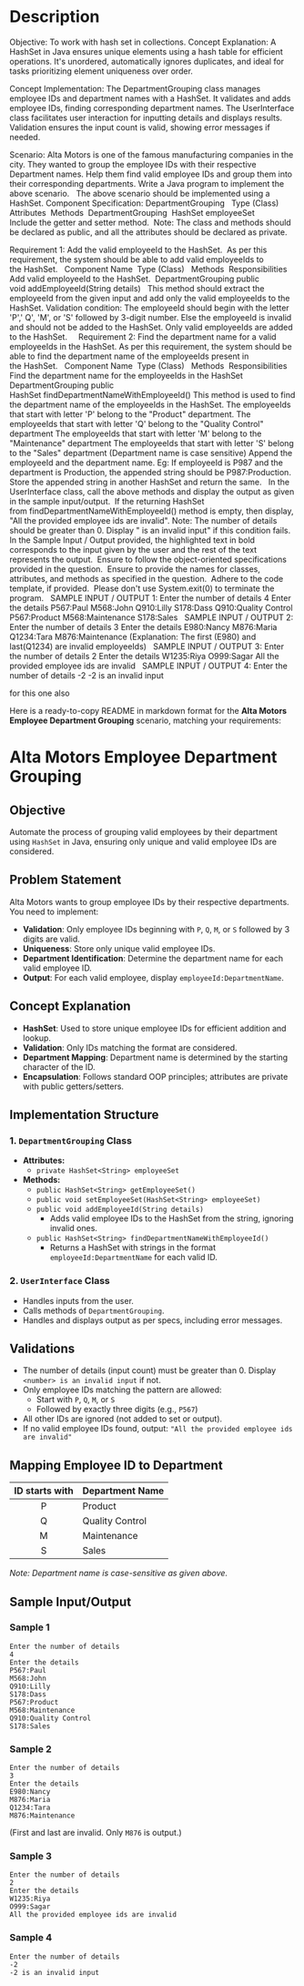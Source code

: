 
# Description

Objective:
To work with hash set in collections.
Concept Explanation:
A HashSet in Java ensures unique elements using a hash table for efficient operations. It's unordered, automatically ignores duplicates, and ideal for tasks prioritizing element uniqueness over order.

Concept Implementation:
The DepartmentGrouping class manages employee IDs and department names with a HashSet. It validates and adds employee IDs, finding corresponding department names. The UserInterface class facilitates user interaction for inputting details and displays results. Validation ensures the input count is valid, showing error messages if needed.

Scenario:
Alta Motors is one of the famous manufacturing companies in the city. They wanted to group the employee IDs with their respective Department names. Help them find valid employee IDs and group them into their corresponding departments.
Write a Java program to implement the above scenario.  
The above scenario should be implemented using a HashSet.
Component Specification: DepartmentGrouping  
Type (Class) 
Attributes 
Methods 
DepartmentGrouping 
HashSet<String> employeeSet 
Include the getter and setter method. 
Note: The class and methods should be declared as public, and all the attributes should be declared as private.

Requirement 1: Add the valid employeeId to the HashSet. 
As per this requirement, the system should be able to add valid employeeIds to the HashSet.  
Component Name 
Type (Class)  
Methods 
Responsibilities  
Add valid employeeId to the HashSet. 
DepartmentGrouping
public void addEmployeeId(String details)  
This method should extract the employeeId from the given input and add only the valid employeeIds to the HashSet.
Validation condition:
The employeeId should begin with the letter 'P',' Q', 'M', or 'S' followed by 3-digit number. Else the employeeId is invalid and should not be added to the HashSet.
Only valid employeeIds are added to the HashSet.
 
 
Requirement 2: Find the department name for a valid employeeIds in the HashSet.
As per this requirement, the system should be able to find the department name of the employeeIds present in the HashSet.  
Component Name 
Type (Class)  
Methods 
Responsibilities
Find the department name for the employeeIds in the HashSet
DepartmentGrouping
public HashSet<String> findDepartmentNameWithEmployeeId()
This method is used to find the department name of the employeeIds in the HashSet.
The employeeIds that start with letter 'P' belong to the "Product" department.
The employeeIds that start with letter 'Q' belong to the "Quality Control" department
The employeeIds that start with letter 'M' belong to the "Maintenance" department
The employeeIds that start with letter 'S' belong to the "Sales" department
(Department name is case sensitive)
Append the employeeId and the department name.
Eg: If employeeId is P987 and the department is Production, the appended string should be P987:Production.
Store the appended string in another HashSet and return the same.
 
In the UserInterface class, call the above methods and display the output as given in the sample input/output. 
If the returning HashSet from findDepartmentNameWithEmployeeId() method is empty, then display, "All the provided employee ids are invalid".
Note:
The number of details should be greater than 0. Display "<number of details> is an invalid input" if this condition fails. 
In the Sample Input / Output provided, the highlighted text in bold corresponds to the input given by the user and the rest of the text represents the output. 
Ensure to follow the object-oriented specifications provided in the question. 
Ensure to provide the names for classes, attributes, and methods as specified in the question. 
Adhere to the code template, if provided. 
Please don't use System.exit(0) to terminate the program.
 
SAMPLE INPUT / OUTPUT 1:
Enter the number of details
4
Enter the details
P567:Paul
M568:John
Q910:Lilly
S178:Dass
Q910:Quality Control
P567:Product
M568:Maintenance
S178:Sales
 
SAMPLE INPUT / OUTPUT 2:
Enter the number of details
3
Enter the details
E980:Nancy
M876:Maria
Q1234:Tara
M876:Maintenance
(Explanation: The first (E980) and last(Q1234) are invalid employeeIds)
 
SAMPLE INPUT / OUTPUT 3:
Enter the number of details
2
Enter the details
W1235:Riya
O999:Sagar
All the provided employee ids are invalid
 
SAMPLE INPUT / OUTPUT 4:
Enter the number of details
-2
-2 is an invalid input

for this one also

Here is a ready-to-copy README in markdown format for the **Alta Motors Employee Department Grouping** scenario, matching your requirements:

# Alta Motors Employee Department Grouping

## Objective

Automate the process of grouping valid employees by their department using `HashSet` in Java, ensuring only unique and valid employee IDs are considered.

## Problem Statement

Alta Motors wants to group employee IDs by their respective departments. You need to implement:

- **Validation**: Only employee IDs beginning with `P`, `Q`, `M`, or `S` followed by 3 digits are valid.
- **Uniqueness**: Store only unique valid employee IDs.
- **Department Identification**: Determine the department name for each valid employee ID.
- **Output**: For each valid employee, display `employeeId:DepartmentName`.


## Concept Explanation

- **HashSet**: Used to store unique employee IDs for efficient addition and lookup.
- **Validation**: Only IDs matching the format are considered.
- **Department Mapping**: Department name is determined by the starting character of the ID.
- **Encapsulation**: Follows standard OOP principles; attributes are private with public getters/setters.


## Implementation Structure

### 1. `DepartmentGrouping` Class

- **Attributes:**
    - `private HashSet<String> employeeSet`
- **Methods:**
    - `public HashSet<String> getEmployeeSet()`
    - `public void setEmployeeSet(HashSet<String> employeeSet)`
    - `public void addEmployeeId(String details)`
        - Adds valid employee IDs to the HashSet from the string, ignoring invalid ones.
    - `public HashSet<String> findDepartmentNameWithEmployeeId()`
        - Returns a HashSet with strings in the format `employeeId:DepartmentName` for each valid ID.


### 2. `UserInterface` Class

- Handles inputs from the user.
- Calls methods of `DepartmentGrouping`.
- Handles and displays output as per specs, including error messages.


## Validations

- The number of details (input count) must be greater than 0. Display `<number> is an invalid input` if not.
- Only employee IDs matching the pattern are allowed:
    - Start with `P`, `Q`, `M`, or `S`
    - Followed by exactly three digits (e.g., `P567`)
- All other IDs are ignored (not added to set or output).
- If no valid employee IDs found, output:
`"All the provided employee ids are invalid"`


## Mapping Employee ID to Department

| ID starts with | Department Name |
| :--: | :-- |
| P | Product |
| Q | Quality Control |
| M | Maintenance |
| S | Sales |

*Note: Department name is case-sensitive as given above.*

## Sample Input/Output

### Sample 1

```
Enter the number of details
4
Enter the details
P567:Paul
M568:John
Q910:Lilly
S178:Dass
P567:Product
M568:Maintenance
Q910:Quality Control
S178:Sales
```


### Sample 2

```
Enter the number of details
3
Enter the details
E980:Nancy
M876:Maria
Q1234:Tara
M876:Maintenance
```

(First and last are invalid. Only `M876` is output.)

### Sample 3

```
Enter the number of details
2
Enter the details
W1235:Riya
O999:Sagar
All the provided employee ids are invalid
```


### Sample 4

```
Enter the number of details
-2
-2 is an invalid input
```